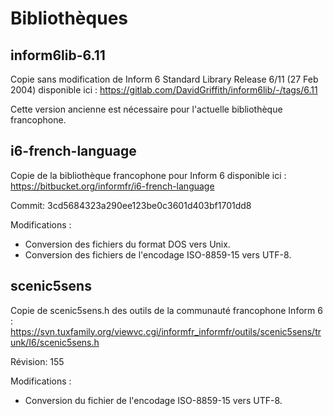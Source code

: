 # Bibliothèques

## inform6lib-6.11

Copie sans modification de Inform 6 Standard Library Release 6/11 (27 Feb 2004)
disponible ici : https://gitlab.com/DavidGriffith/inform6lib/-/tags/6.11

Cette version ancienne est nécessaire pour l'actuelle bibliothèque francophone.

## i6-french-language

Copie de la bibliothèque francophone pour Inform 6 disponible ici :
https://bitbucket.org/informfr/i6-french-language

Commit: 3cd5684323a290ee123be0c3601d403bf1701dd8

Modifications :
 - Conversion des fichiers du format DOS vers Unix.
 - Conversion des fichiers de l'encodage ISO-8859-15 vers UTF-8.

## scenic5sens

Copie de scenic5sens.h des outils de la communauté francophone Inform 6 :
https://svn.tuxfamily.org/viewvc.cgi/informfr_informfr/outils/scenic5sens/trunk/I6/scenic5sens.h

Révision: 155

Modifications :
 - Conversion du fichier de l'encodage ISO-8859-15 vers UTF-8.
